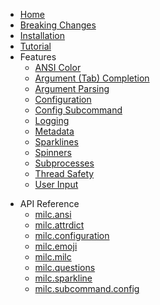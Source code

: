 * [Home](README.md)
* [Breaking Changes](breaking_changes.md)
* [Installation](installation.md)
* [Tutorial](tutorial.md)
* Features
    * [ANSI Color](ANSI.md)
    * [Argument (Tab) Completion](argcomplete.md)
    * [Argument Parsing](argument_parsing.md)
    * [Configuration](configuration.md)
    * [Config Subcommand](subcommand_config.md)
    * [Logging](logging.md)
    * [Metadata](metadata.md)
    * [Sparklines](sparklines.md)
    * [Spinners](spinners.md)
    * [Subprocesses](subprocesses.md)
    * [Thread Safety](threading.md)
    * [User Input](api_questions.md)
<!-- DO NOT ADD OR CHANGE ANYTHING BELOW THIS LINE UNLESS `generate-docs` CREATED NEW FILES -->
* API Reference
    * [milc.ansi](api_ansi.md)
    * [milc.attrdict](api_attrdict.md)
    * [milc.configuration](api_configuration.md)
    * [milc.emoji](api_emoji.md)
    * [milc.milc](api_milc.md)
    * [milc.questions](api_questions.md)
    * [milc.sparkline](api__sparkline.md)
    * [milc.subcommand.config](api_subcommand_config.md)
